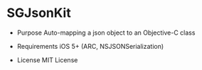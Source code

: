SGJsonKit
=========

* Purpose
Auto-mapping a json object to an Objective-C class

* Requirements
iOS 5+ (ARC, NSJSONSerialization)

* License
MIT License
